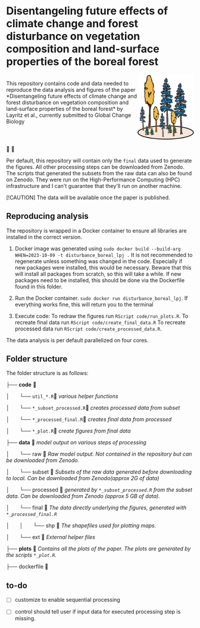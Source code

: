 # Disentangeling future effects of climate change and forest disturbance on vegetation composition and land-surface properties of the boreal forest 


<div style="display: flex; justify-content: space-between;">
  <div style="flex-basis: 70%;">
    <p>This repository contains code and data needed to reproduce the data analysis and figures of the paper *Disentangeling future effects of climate change and forest disturbance on vegetation composition and land-surface properties of the boreal forest* by Layritz et al., currently submitted to Global Change Biology</p>
  </div>
  <div style="flex-basis: 30%;">
    <img src="figures/github_viz.png" alt="Your Image" style="width: 100%;">
  </div>
</div>



 &#x1F332; &#x1F333;

Per default, this repository will contain only the `final` data used to generate the figures. All other processing steps can be downloaded from Zenodo. The  scripts that generated the subsets from the raw data can also be found on Zenodo. They were run on the High-Performance Computing (HPC) infrastructure and I can't guarantee that they'll run on another machine.

[!CAUTION] The data will be available once the paper is published.

## Reproducing analysis

The repository is wrapped in a Docker container to ensure all libraries are installed in the correct version.

1. Docker image was generated using `sudo docker build --build-arg WHEN=2023-10-09 -t disturbance_boreal_lpj .` It is not recommended to regenerate unless something was changed in the code. Especially if new packages were installed, this would be necessary. Beware that this will install all packages from scratch, so this will take a while. If new packages need to be installed, this should be done via the Dockerfile found in this folder.

2. Run the Docker container. `sudo docker run disturbance_boreal_lpj`. If everything works fine, this will return you to the terminal

3. Execute code: To redraw the figures run `RScript code/run_plots.R`. To recreate final data run `RScript code/create_final_data.R` To recreate processed data run `RScript code/create_processed_data.R`. 

The data analysis is per default parallelized on four cores. 

## Folder structure

The folder structure is as follows:

├── **code** &#x1F4C1;

│&nbsp; &nbsp; &nbsp; &nbsp;└──  `util_*.R`&#x1F4C4; *various helper functions*

│&nbsp; &nbsp; &nbsp; &nbsp;└──  `*_subset_processed.R`&#x1F4C4; *creates processed data from subset*

│&nbsp; &nbsp; &nbsp; &nbsp;└──  `*_processed_final.R`&#x1F4C4; *creates final data from processed*

│&nbsp; &nbsp; &nbsp; &nbsp;└──  `*_plot.R`&#x1F4C4; *create figures from final data*

├── **data** &#x1F4C1;  *model output on various steps of processing*

│&nbsp; &nbsp; &nbsp; &nbsp;└── raw &#x1F4C1; *Raw model output. Not contained in the repository but can be downloaded from Zenodo.*
  
│&nbsp; &nbsp; &nbsp; &nbsp;└── subset &#x1F4C1;  *Subsets of the raw data generated before downloading to local. Can be downloaded from Zenodo(approx 2G of data)*
  
│&nbsp; &nbsp; &nbsp; &nbsp;└── processed &#x1F4C1; *generated by `*_subset_processed.R` from the subset data. Can be downloaded from Zenodo (approx 5 GB of data).*
  
│&nbsp; &nbsp; &nbsp; &nbsp;└── final &#x1F4C1;  *The data directly underlying the figures, generated with  `*_processed_final.R`*

│&nbsp; &nbsp; &nbsp; &nbsp;│&nbsp; &nbsp; &nbsp; &nbsp;└── shp &#x1F4C1; *The shapefiles used for plotting maps.*

│&nbsp; &nbsp; &nbsp; &nbsp;└── ext &#x1F4C1;  *External helper files*
  
├── **plots** &#x1F4C1; *Contains all the plots of the paper. The plots are generated by the scripts `*_plot.R`.*

├── dockerfile &#x1F4C4;
 


## to-do

- [ ] customize to enable sequential processing
- [ ] control should tell user if input data for executed processing step is missing.

  
